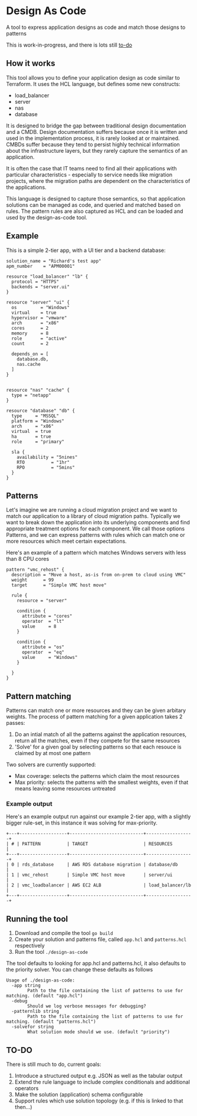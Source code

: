 # Design As Code
A tool to express application designs as code and match those designs to patterns

This is work-in-progress, and there is lots still [to-do](#to-do)

## How it works
This tool allows you to define your application design as code similar to Terraform.  It uses the HCL language, but defines some new constructs:

* load_balancer
* server
* nas
* database

It is designed to bridge the gap between traditional design documentation and a CMDB.  Design documentation suffers because once it is written and used in the implementation process, it is rarely looked at or maintained.  CMBDs suffer because they tend to persist highly technical information about the infrastructure layers, but they rarely capture the semantics of an application.

It is often the case that IT teams need to find all their applications with particular characteristics - especially to service needs like migration projects, where the migration paths are dependent on the characteristics of the applications.

This language is designed to capture those semantics, so that application solutions can be managed as code, and queried and matched based on rules.  The pattern rules are also captured as HCL and can be loaded and used by the design-as-code tool.

## Example

This is a simple 2-tier app, with a UI tier and a backend database:

```hcl
solution_name = "Richard's test app"
apm_number    = "APM00001"

resource "load_balancer" "lb" {
  protocol = "HTTPS"
  backends = "server.ui"
}

resource "server" "ui" {
  os         = "Windows"
  virtual    = true
  hypervisor = "vmware"
  arch       = "x86"
  cores      = 2
  memory     = 8
  role       = "active"
  count      = 2

  depends_on = [
    database.db,
    nas.cache
  ]
}


resource "nas" "cache" {
  type = "netapp"
}

resource "database" "db" {
  type     = "MSSQL"
  platform = "Windows"
  arch     = "x86"
  virtual  = true
  ha       = true
  role     = "primary"

  sla {
    availability = "5nines"
    RTO          = "1hr"
    RPO          = "5mins"
  }
}
```

## Patterns

Let's imagine we are running a cloud migration project and we want to match our application to a library of cloud migration paths.  Typically we want to break down the application into its underlying components and find appropriate treatment options for each component.  We call those options Patterns, and we can express patterns with rules which can match one or more resources which meet certain expectations.

Here's an example of a pattern which matches Windows servers with less than 8 CPU cores

```hcl
pattern "vmc_rehost" {
  description = "Move a host, as-is from on-prem to cloud using VMC"
  weight      = 99
  target      = "Simple VMC host move"

  rule {
    resource = "server"
    
    condition {
      attribute = "cores"
      operator  = "lt"
      value     = 8
    }

    condition {
      attribute = "os"
      operator  = "eq"
      value     = "Windows"
    }

  }
}
```

## Pattern matching

Patterns can match one or more resources and they can be given arbitary weights.  The process of pattern matching for a given application takes 2 passes:

1) Do an intial match of all the patterns against the application resources, return all the matches, even if they compete for the same resources
2) 'Solve' for a given goal by selecting patterns so that each resouce is claimed by at most one pattern

Two solvers are currently supported:

* Max coverage: selects the patterns which claim the most resources
* Max priority: selects the patterns with the smallest weights, even if that means leaving some resources untreated

### Example output

Here's an example output run against our example 2-tier app, with a slightly bigger rule-set, in this instance it was solving for max-priority.

```
+---+------------------+----------------------------+------------------+
| # | PATTERN          | TARGET                     | RESOURCES        |
+---+------------------+----------------------------+------------------+
| 0 | rds_database     | AWS RDS database migration | database/db      |
| 1 | vmc_rehost       | Simple VMC host move       | server/ui        |
| 2 | vmc_loadbalancer | AWS EC2 ALB                | load_balancer/lb |
+---+------------------+----------------------------+------------------+
```

## Running the tool

1. Download and compile the tool `go build`
2. Create your solution and patterns file, called `app.hcl` and `patterns.hcl` respectively
3. Run the tool `./design-as-code`

The tool defaults to looking for app.hcl and patterns.hcl, it also defaults to the priority solver.  You can change these defaults as follows

```
Usage of ./design-as-code:
  -app string
        Path to the file containing the list of patterns to use for matching. (default "app.hcl")
  -debug
        Should we log verbose messages for debugging?
  -patternlib string
        Path to the file containing the list of patterns to use for matching. (default "patterns.hcl")
  -solvefor string
        What solution mode should we use. (default "priority")
```

## TO-DO

There is still much to do, current goals:

1. Introduce a structured output e.g. JSON as well as the tabular output
2. Extend the rule language to include complex conditionals and additional operators
3. Make the solution (application) schema configurable
4. Support rules which use solution topology (e.g. if this is linked to that then...)








